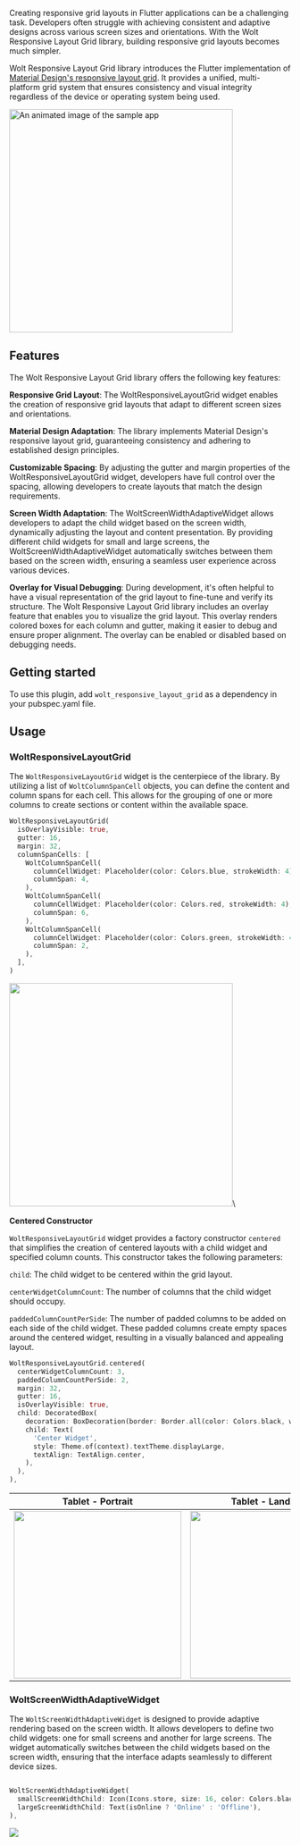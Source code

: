 Creating responsive grid layouts in Flutter applications can be a challenging task. Developers often struggle with achieving consistent and adaptive designs across various screen sizes and orientations. With the Wolt Responsive Layout Grid library, building responsive grid layouts becomes much simpler.

Wolt Responsive Layout Grid library introduces the Flutter implementation of [Material Design's responsive layout grid](https://m2.material.io/design/layout/responsive-layout-grid.html#columns-gutters-and-margins). It provides a unified, multi-platform grid system that ensures consistency and visual integrity regardless of the device or operating system being used.

  <img src="https://raw.githubusercontent.com/woltapp/wolt-responsive-layout-grid/main/doc/sample.gif?raw=true"
    alt="An animated image of the sample app" height="400"/>

## Features

The Wolt Responsive Layout Grid library offers the following key features:

__Responsive Grid Layout__: The WoltResponsiveLayoutGrid widget enables the creation of responsive grid layouts that adapt to different screen sizes and orientations.

__Material Design Adaptation__: The library implements Material Design's responsive layout grid, guaranteeing consistency and adhering to established design principles. 

__Customizable Spacing__: By adjusting the gutter and margin properties of the WoltResponsiveLayoutGrid widget, developers have full control over the spacing, allowing developers to create layouts that match the design requirements.

__Screen Width Adaptation__: The WoltScreenWidthAdaptiveWidget allows developers to adapt the child widget based on the screen width, dynamically adjusting the layout and content presentation. By providing different child widgets for small and large screens, the WoltScreenWidthAdaptiveWidget automatically switches between them based on the screen width, ensuring a seamless user experience across various devices.

__Overlay for Visual Debugging__: During development, it's often helpful to have a visual representation of the grid layout to fine-tune and verify its structure. The Wolt Responsive Layout Grid library includes an overlay feature that enables you to visualize the grid layout. This overlay renders colored boxes for each column and gutter, making it easier to debug and ensure proper alignment. The overlay can be enabled or disabled based on debugging needs.
## Getting started
To use this plugin, add `wolt_responsive_layout_grid` as a dependency in your pubspec.yaml file.

## Usage
### WoltResponsiveLayoutGrid

The `WoltResponsiveLayoutGrid` widget is the centerpiece of the library. By utilizing a list of `WoltColumnSpanCell` objects, you can define the content and column spans for each cell. This allows for the grouping of one or more columns to create sections or content within the available space.

```dart
WoltResponsiveLayoutGrid(
  isOverlayVisible: true,
  gutter: 16,
  margin: 32,
  columnSpanCells: [
    WoltColumnSpanCell(
      columnCellWidget: Placeholder(color: Colors.blue, strokeWidth: 4),
      columnSpan: 4,
    ),
    WoltColumnSpanCell(
      columnCellWidget: Placeholder(color: Colors.red, strokeWidth: 4),
      columnSpan: 6,
    ),
    WoltColumnSpanCell(
      columnCellWidget: Placeholder(color: Colors.green, strokeWidth: 4),
      columnSpan: 2,
    ),
  ],
)
```

<img src="https://raw.githubusercontent.com/woltapp/wolt-responsive-layout-grid/main/doc/example_app_2.png" height="400"/>\
  
__Centered Constructor__

`WoltResponsiveLayoutGrid` widget provides a factory constructor `centered` that simplifies the creation of centered layouts with a child widget and specified column counts. This constructor takes the following parameters: 

`child`: The child widget to be centered within the grid layout.

`centerWidgetColumnCount`: The number of columns that the child widget should occupy.

`paddedColumnCountPerSide`: The number of padded columns to be added on each side of the child widget. These padded columns create empty spaces around the centered widget, resulting in a visually balanced and appealing layout.


```dart
WoltResponsiveLayoutGrid.centered(
  centerWidgetColumnCount: 3,
  paddedColumnCountPerSide: 2,
  margin: 32,
  gutter: 16,
  isOverlayVisible: true,
  child: DecoratedBox(
    decoration: BoxDecoration(border: Border.all(color: Colors.black, width: 2)),
    child: Text(
      'Center Widget',
      style: Theme.of(context).textTheme.displayLarge,
      textAlign: TextAlign.center,
    ),
  ),
),
```

| Tablet - Portrait                                                                                                        | Tablet - Landscape                                                                                                         |
| ------------------------------------------------------------------------------------------------------------------------ | -------------------------------------------------------------------------------------------------------------------------- |
| <img width=300 src=https://raw.githubusercontent.com/woltapp/wolt-responsive-layout-grid/main/doc/centered_vertical.png> | <img width=300 src=https://raw.githubusercontent.com/woltapp/wolt-responsive-layout-grid/main/doc/centered_horizontal.png> |


### WoltScreenWidthAdaptiveWidget
The `WoltScreenWidthAdaptiveWidget` is designed to provide adaptive rendering based on the screen width. It allows developers to define two child widgets: one for small screens and another for large screens. The widget automatically switches between the child widgets based on the screen width, ensuring that the interface adapts seamlessly to different device sizes. 

```dart

WoltScreenWidthAdaptiveWidget(
  smallScreenWidthChild: Icon(Icons.store, size: 16, color: Colors.black),
  largeScreenWidthChild: Text(isOnline ? 'Online' : 'Offline'),
),
```
<img src="https://raw.githubusercontent.com/woltapp/wolt-responsive-layout-grid/main/doc/screen_width_adaptive_widget.gif?raw=true">